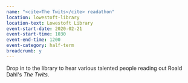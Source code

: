 ```yaml
---
name: "<cite>The Twits</cite> readathon"
location: lowestoft-library
location-text: Lowestoft Library
event-start-date: 2020-02-21
event-start-time: 1030
event-end-time: 1200
event-category: half-term
breadcrumb: y
---
```


Drop in to the library to hear various talented people reading out Roald Dahl's <cite>The Twits</cite>.

